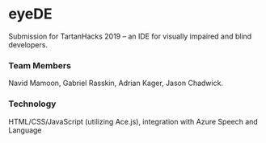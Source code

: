 # eyeDE
Submission for TartanHacks 2019 – an IDE for visually impaired and blind developers.

### Team Members
Navid Mamoon, Gabriel Rasskin, Adrian Kager, Jason Chadwick.

### Technology
HTML/CSS/JavaScript (utilizing Ace.js), integration with Azure Speech and Language
